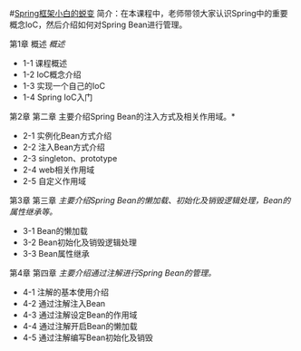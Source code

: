#[Spring框架小白的蜕变](https://www.imooc.com/learn/1108)
简介：在本课程中，老师带领大家认识Spring中的重要概念IoC，然后介绍如何对Spring Bean进行管理。

第1章 概述
*概述*
- 1-1 课程概述
- 1-2 IoC概念介绍
- 1-3 实现一个自己的IoC
- 1-4 Spring IoC入门
 
第2章 第二章
主要介绍Spring Bean的注入方式及相关作用域。*
- 2-1 实例化Bean方式介绍
- 2-2 注入Bean方式介绍
- 2-3 singleton、prototype
- 2-4 web相关作用域
- 2-5 自定义作用域
 
第3章 第三章
*主要介绍Spring Bean的懒加载、初始化及销毁逻辑处理，Bean的属性继承等。*
- 3-1 Bean的懒加载
- 3-2 Bean初始化及销毁逻辑处理
- 3-3 Bean属性继承
 
第4章 第四章
*主要介绍通过注解进行Spring Bean的管理。*
- 4-1 注解的基本使用介绍
- 4-2 通过注解注入Bean
- 4-3 通过注解设定Bean的作用域
- 4-4 通过注解开启Bean的懒加载
- 4-5 通过注解编写Bean初始化及销毁
